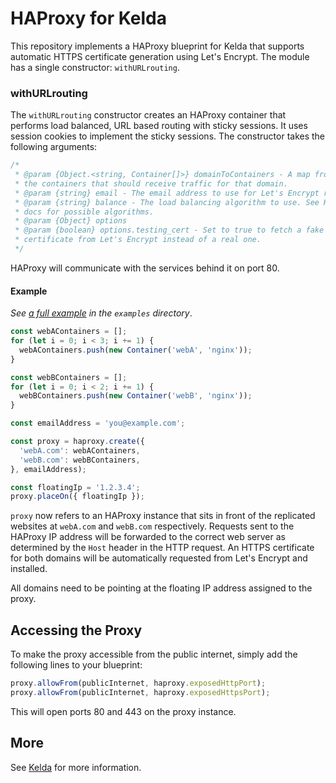 # HAProxy for Kelda

This repository implements a HAProxy blueprint for Kelda that supports automatic HTTPS
certificate generation using Let's Encrypt. The module has a single constructor:
`withURLrouting`.

### withURLrouting
The `withURLrouting` constructor creates an HAProxy container that performs load
balanced, URL based routing with sticky sessions. It uses session cookies to implement
the sticky sessions.
The constructor takes the following arguments:

```javascript
/*
 * @param {Object.<string, Container[]>} domainToContainers - A map from domain name to
 * the containers that should receive traffic for that domain.
 * @param {string} email - The email address to use for Let's Encrypt registration.
 * @param {string} balance - The load balancing algorithm to use. See HAProxy's
 * docs for possible algorithms.
 * @param {Object} options
 * @param {boolean} options.testing_cert - Set to true to fetch a fake testing
 * certificate from Let's Encrypt instead of a real one.
 */
```

HAProxy will communicate with the services behind it on port 80.

#### Example
*See [a full example](./examples/haproxyExampleMultipleApps.js) in the
`examples` directory*.

```javascript
const webAContainers = [];
for (let i = 0; i < 3; i += 1) {
  webAContainers.push(new Container('webA', 'nginx'));
}

const webBContainers = [];
for (let i = 0; i < 2; i += 1) {
  webBContainers.push(new Container('webB', 'nginx'));
}

const emailAddress = 'you@example.com';

const proxy = haproxy.create({
  'webA.com': webAContainers,
  'webB.com': webBContainers,
}, emailAddress);

const floatingIp = '1.2.3.4';
proxy.placeOn({ floatingIp });
```

`proxy` now refers to an HAProxy instance that sits in front of the
replicated websites at `webA.com` and `webB.com` respectively. Requests sent to the
HAProxy IP address will be forwarded to the correct web server as determined by the
`Host` header in the HTTP request. An HTTPS certificate for both domains will be
automatically requested from Let's Encrypt and installed.

All domains need to be pointing at the floating IP address assigned to the 
proxy. 

## Accessing the Proxy
To make the proxy accessible from the public internet, simply add the following
lines to your blueprint:

```javascript
proxy.allowFrom(publicInternet, haproxy.exposedHttpPort);
proxy.allowFrom(publicInternet, haproxy.exposedHttpsPort);
```

This will open ports 80 and 443 on the proxy instance.

## More
See [Kelda](http://kelda.io) for more information.
